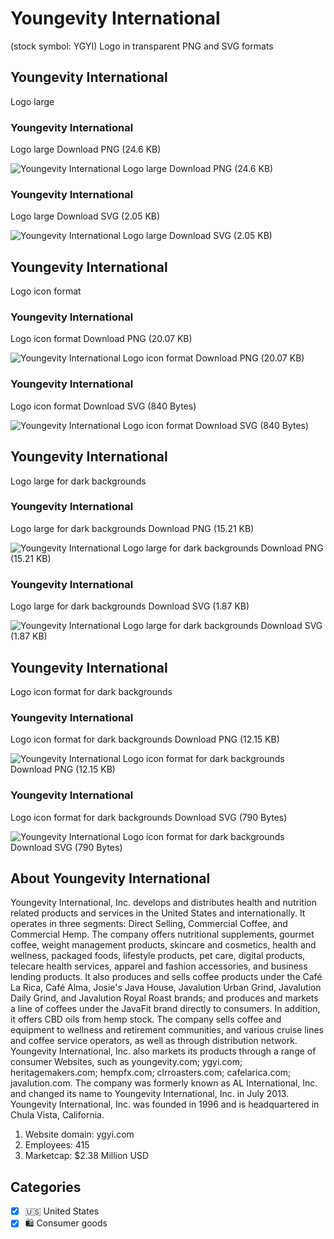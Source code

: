 # Youngevity International
 (stock symbol: YGYI) Logo in transparent PNG and SVG formats

## Youngevity International
 Logo large

### Youngevity International
 Logo large Download PNG (24.6 KB)

![Youngevity International
 Logo large Download PNG (24.6 KB)](/img/orig/YGYI_BIG-5b988ee5.png)

### Youngevity International
 Logo large Download SVG (2.05 KB)

![Youngevity International
 Logo large Download SVG (2.05 KB)](/img/orig/YGYI_BIG-68c34413.svg)

## Youngevity International
 Logo icon format

### Youngevity International
 Logo icon format Download PNG (20.07 KB)

![Youngevity International
 Logo icon format Download PNG (20.07 KB)](/img/orig/YGYI-f52cd70d.png)

### Youngevity International
 Logo icon format Download SVG (840 Bytes)

![Youngevity International
 Logo icon format Download SVG (840 Bytes)](/img/orig/YGYI-2e19c8a4.svg)

## Youngevity International
 Logo large for dark backgrounds

### Youngevity International
 Logo large for dark backgrounds Download PNG (15.21 KB)

![Youngevity International
 Logo large for dark backgrounds Download PNG (15.21 KB)](/img/orig/YGYI_BIG.D-c66e63e5.png)

### Youngevity International
 Logo large for dark backgrounds Download SVG (1.87 KB)

![Youngevity International
 Logo large for dark backgrounds Download SVG (1.87 KB)](/img/orig/YGYI_BIG.D-898d1ad5.svg)

## Youngevity International
 Logo icon format for dark backgrounds

### Youngevity International
 Logo icon format for dark backgrounds Download PNG (12.15 KB)

![Youngevity International
 Logo icon format for dark backgrounds Download PNG (12.15 KB)](/img/orig/YGYI.D-f2fb0aca.png)

### Youngevity International
 Logo icon format for dark backgrounds Download SVG (790 Bytes)

![Youngevity International
 Logo icon format for dark backgrounds Download SVG (790 Bytes)](/img/orig/YGYI.D-470f525f.svg)

## About Youngevity International


Youngevity International, Inc. develops and distributes health and nutrition related products and services in the United States and internationally. It operates in three segments: Direct Selling, Commercial Coffee, and Commercial Hemp. The company offers nutritional supplements, gourmet coffee, weight management products, skincare and cosmetics, health and wellness, packaged foods, lifestyle products, pet care, digital products, telecare health services, apparel and fashion accessories, and business lending products. It also produces and sells coffee products under the Café La Rica, Café Alma, Josie's Java House, Javalution Urban Grind, Javalution Daily Grind, and Javalution Royal Roast brands; and produces and markets a line of coffees under the JavaFit brand directly to consumers. In addition, it offers CBD oils from hemp stock. The company sells coffee and equipment to wellness and retirement communities, and various cruise lines and coffee service operators, as well as through distribution network. Youngevity International, Inc. also markets its products through a range of consumer Websites, such as youngevity.com; ygyi.com; heritagemakers.com; hempfx.com; clrroasters.com; cafelarica.com; javalution.com. The company was formerly known as AL International, Inc. and changed its name to Youngevity International, Inc. in July 2013. Youngevity International, Inc. was founded in 1996 and is headquartered in Chula Vista, California.

1. Website domain: ygyi.com
2. Employees: 415
3. Marketcap: $2.38 Million USD


## Categories
- [x] 🇺🇸 United States
- [x] 🛍 Consumer goods
